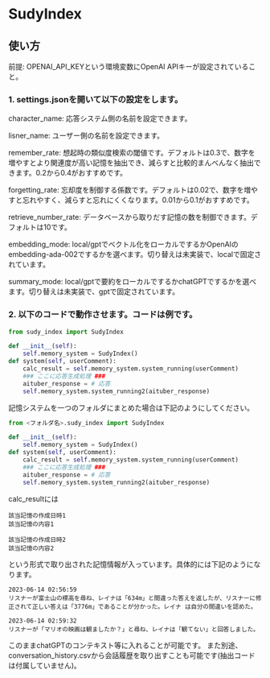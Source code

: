 # SudyIndex

## 使い方


前提: OPENAI_API_KEYという環境変数にOpenAI APIキーが設定されていること。

### 1. settings.jsonを開いて以下の設定をします。

character_name: 応答システム側の名前を設定できます。

lisner_name: ユーザー側の名前を設定できます。

remember_rate: 想起時の類似度検索の閾値です。デフォルトは0.3で、数字を増やすとより関連度が高い記憶を抽出でき、減らすと比較的まんべんなく抽出できます。0.2から0.4がおすすめです。

forgetting_rate: 忘却度を制御する係数です。デフォルトは0.02で、数字を増やすと忘れやすく、減らすと忘れにくくなります。0.01から0.1がおすすめです。

retrieve_number_rate: データベースから取りだす記憶の数を制御できます。デフォルトは10です。

embedding_mode: local/gptでベクトル化をローカルでするかOpenAIのembedding-ada-002でするかを選べます。切り替えは未実装で、localで固定されています。

summary_mode: local/gptで要約をローカルでするかchatGPTでするかを選べます。切り替えは未実装で、gptで固定されています。


### 2. 以下のコードで動作させます。コードは例です。

```python
from sudy_index import SudyIndex

def __init__(self):
    self.memory_system = SudyIndex()
def system(self, userComment):
    calc_result = self.memory_system.system_running(userComment)
    ### ここに応答生成処理 ###
    aituber_response = # 応答
    self.memory_system.system_running2(aituber_response)
```

記憶システムを一つのフォルダにまとめた場合は下記のようにしてください。

```python
from <フォルダ名>.sudy_index import SudyIndex

def __init__(self):
    self.memory_system = SudyIndex()
def system(self, userComment):
    calc_result = self.memory_system.system_running(userComment)
    ### ここに応答生成処理 ###
    aituber_response = # 応答
    self.memory_system.system_running2(aituber_response)
```


calc_resultには

```
該当記憶の作成日時1
該当記憶の内容1

該当記憶の作成日時2
該当記憶の内容2
```

という形式で取り出された記憶情報が入っています。具体的には下記のようになります。

```
2023-06-14 02:56:59
リスナーが富士山の標高を尋ね、レイナは「634m」と間違った答えを返したが、リスナーに修正されて正しい答えは「3776m」であることが分かった。レイナ は自分の間違いを認めた。

2023-06-14 02:59:32
リスナーが「マリオの映画は観ましたか？」と尋ね、レイナは「観てない」と回答しました。
```

このままchatGPTのコンテキスト等に入れることが可能です。
また別途、conversation_history.csvから会話履歴を取り出すことも可能です(抽出コードは付属していません)。
